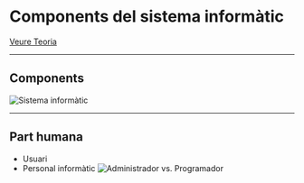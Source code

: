 # Components del sistema informàtic

[Veure Teoria](https://jrodr236.github.io/SOM/ComponentsDelSistemaInformatic.html)

---

## Components
![Sistema informàtic](http://btechsmartclass.com/CP/images/software-hardware-user.png)

---

## Part humana
* Usuari
* Personal informàtic
  ![Administrador vs. Programador](https://blog.professorbeekums.com/img/2017/1/sevssa.png)
